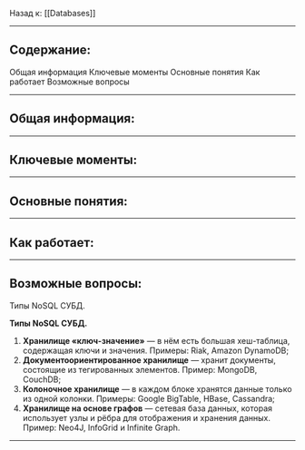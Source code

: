 Назад к: [[Databases]]

---
## Содержание:

Общая информация
Ключевые моменты
Основные понятия
Как работает
Возможные вопросы

---
## Общая информация:


---
## Ключевые моменты:


---
## Основные понятия:


---
## Как работает:


---
## Возможные вопросы:

Типы NoSQL СУБД.

**Типы NoSQL СУБД.**
1. **Хранилище «ключ-значение»** — в нём есть большая хеш-таблица, содержащая ключи и значения. Примеры: Riak, Amazon DynamoDB;
2. **Документоориентированное хранилище** — хранит документы, состоящие из тегированных элементов. Пример: MongoDB, CouchDB;
3. **Колоночное хранилище** — в каждом блоке хранятся данные только из одной колонки. Примеры: Google BigTable, HBase, Cassandra;
4. **Хранилище на основе графов** — сетевая база данных, которая использует узлы и рёбра для отображения и хранения данных. Пример: Neo4J, InfoGrid и Infinite Graph.

---
